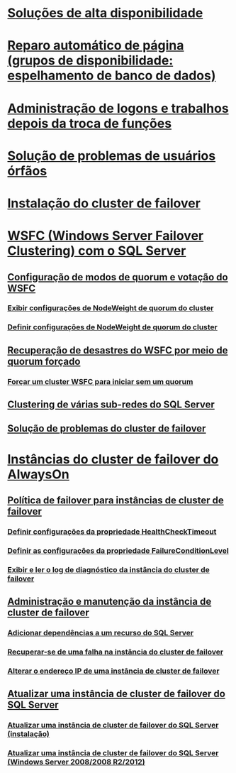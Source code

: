 # [Soluções de alta disponibilidade](high-availability-solutions-sql-server.md)  
# [Reparo automático de página (grupos de disponibilidade: espelhamento de banco de dados)](automatic-page-repair-availability-groups-database-mirroring.md)  
# [Administração de logons e trabalhos depois da troca de funções](management-of-logins-and-jobs-after-role-switching-sql-server.md)  
# [Solução de problemas de usuários órfãos](troubleshoot-orphaned-users-sql-server.md)  

# [Instalação do cluster de failover](install/sql-server-failover-cluster-installation.md)  

# [WSFC (Windows Server Failover Clustering) com o SQL Server](windows/windows-server-failover-clustering-wsfc-with-sql-server.md)  
## [Configuração de modos de quorum e votação do WSFC](windows/wsfc-quorum-modes-and-voting-configuration-sql-server.md)  
### [Exibir configurações de NodeWeight de quorum do cluster](windows/view-cluster-quorum-nodeweight-settings.md)  
### [Definir configurações de NodeWeight de quorum do cluster](windows/configure-cluster-quorum-nodeweight-settings.md)  
## [Recuperação de desastres do WSFC por meio de quorum forçado](windows/wsfc-disaster-recovery-through-forced-quorum-sql-server.md)  
### [Forçar um cluster WSFC para iniciar sem um quorum](windows/force-a-wsfc-cluster-to-start-without-a-quorum.md)  
## [Clustering de várias sub-redes do SQL Server](windows/sql-server-multi-subnet-clustering-sql-server.md)  
## [Solução de problemas do cluster de failover](windows/failover-cluster-troubleshooting.md)  

# [Instâncias do cluster de failover do AlwaysOn](windows/always-on-failover-cluster-instances-sql-server.md)  
## [Política de failover para instâncias de cluster de failover](windows/failover-policy-for-failover-cluster-instances.md)  
### [Definir configurações da propriedade HealthCheckTimeout](windows/configure-healthchecktimeout-property-settings.md)  
### [Definir as configurações da propriedade FailureConditionLevel](windows/configure-failureconditionlevel-property-settings.md)  
### [Exibir e ler o log de diagnóstico da instância do cluster de failover](windows/view-and-read-failover-cluster-instance-diagnostics-log.md)  
## [Administração e manutenção da instância de cluster de failover](windows/failover-cluster-instance-administration-and-maintenance.md)  
### [Adicionar dependências a um recurso do SQL Server](windows/add-dependencies-to-a-sql-server-resource.md)  
### [Recuperar-se de uma falha na instância do cluster de failover](windows/recover-from-failover-cluster-instance-failure.md)  
### [Alterar o endereço IP de uma instância de cluster de failover](windows/change-the-ip-address-of-a-failover-cluster-instance.md)  
## [Atualizar uma instância de cluster de failover do SQL Server](windows/upgrade-a-sql-server-failover-cluster-instance.md)  
### [Atualizar uma instância de cluster de failover do SQL Server (instalação)](windows/upgrade-a-sql-server-failover-cluster-instance-setup.md)
### [Atualizar uma instância de cluster de failover do SQL Server (Windows Server 2008/2008 R2/2012)](windows/upgrade-sql-server-failover-cluster-instance-2008-2012.md)
